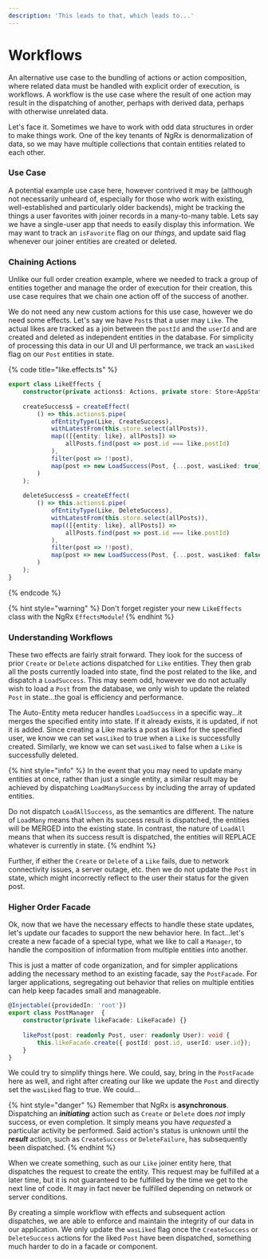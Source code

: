```yaml
---
description: 'This leads to that, which leads to...'
---
```


# Workflows

An alternative use case to the bundling of actions or action composition, where related data must be handled with explicit order of execution, is workflows. A workflow is the use case where the result of one action may result in the dispatching of another, perhaps with derived data, perhaps with otherwise unrelated data. 

Let's face it. Sometimes we have to work with odd data structures in order to make things work. One of the key tenants of NgRx is denormalization of data, so we may have multiple collections that contain entities related to each other. 

### Use Case

A potential example use case here, however contrived it may be \(although not necessarily unheard of, especially for those who work with existing, well-established and particularly older backends\), might be tracking the things a user favorites with joiner records in a many-to-many table. Lets say we have a single-user app that needs to easily display this information. We may want to track an `isFavorite` flag on our _things_, and update said flag whenever our joiner entities are created or deleted.

### Chaining Actions

Unlike our full order creation example, where we needed to track a group of entities together and manage the order of execution for their creation, this use case requires that we chain one action off of the success of another. 

We do not need any new custom actions for this use case, however we do need some effects. Let's say we have `Post`s that a user may `Like`. The actual likes are tracked as a join between the `postId` and the `userId` and are created and deleted as independent entities in the database. For simplicity of processing this data in our UI and UI performance, we track an `wasLiked` flag on our `Post` entities in state. 

{% code title="like.effects.ts" %}
```typescript
export class LikeEffects {
    constructor(private actions$: Actions, private store: Store<AppState>) {}
    
    createSuccess$ = createEffect(
        () => this.actions$.pipe(
            ofEntityType(Like, CreateSuccess),
            withLatestFrom(this.store.select(allPosts)),
            map(([{entity: like}, allPosts]) => 
                allPosts.find(post => post.id === like.postId)
            ),
            filter(post => !!post),
            map(post => new LoadSuccess(Post, {...post, wasLiked: true}))
        )
    );
    
    deleteSuccess$ = createEffect(
        () => this.actions$.pipe(
            ofEntityType(Like, DeleteSuccess),
            withLatestFrom(this.store.select(allPosts)),
            map(([{entity: like}, allPosts]) => 
                allPosts.find(post => post.id === like.postId)
            ),
            filter(post => !!post),
            map(post => new LoadSuccess(Post, {...post, wasLiked: false}))
        )
    );
}
```
{% endcode %}

{% hint style="warning" %}
Don't forget register your new `LikeEffects` class with the NgRx `EffectsModule`!
{% endhint %}

### Understanding Workflows

These two effects are fairly strait forward. They look for the success of prior `Create` or `Delete` actions dispatched for `Like` entities. They then grab all the posts currently loaded into state, find the post related to the like, and dispatch a `LoadSuccess`. This may seem odd, however we do not actually wish to load a `Post` from the database, we only wish to update the related `Post` in state...the goal is efficiency and performance.

The Auto-Entity meta reducer handles `LoadSuccess` in a specific way...it merges the specified entity into state. If it already exists, it is updated, if not it is added. Since creating a Like marks a post as liked for the specified user, we know we can set `wasLiked` to true when a `Like` is successfully created. Similarly, we know we can set `wasLiked` to false when a `Like` is successfully deleted. 

{% hint style="info" %}
In the event that you may need to update many entities at once, rather than just a single entity, a similar result may be achieved by dispatching `LoadManySuccess` by including the array of updated entities. 

Do not dispatch `LoadAllSuccess`, as the semantics are different. The nature of `LoadMany` means that when its success result is dispatched, the entities will be MERGED into the existing state. In contrast, the nature of `LoadAll` means that when its success result is dispatched, the entities will REPLACE whatever is currently in state.
{% endhint %}

Further, if either the `Create` or `Delete` of a `Like` fails, due to network connectivity issues, a server outage, etc. then we do not update the `Post` in state, which might incorrectly reflect to the user their status for the given post. 

### Higher Order Facade

Ok, now that we have the necessary effects to handle these state updates, let's update our facades to support the new behavior here. In fact...let's create a new facade of a special type, what we like to call a `Manager`, to handle the composition of information from multiple entities into another.  

This is just a matter of code organization, and for simpler applications adding the necessary method to an existing facade, say the `PostFacade`. For larger applications, segregating  out behavior that relies on multiple entities can help keep facades small and manageable. 

```typescript
@Injectable({providedIn: 'root'})
export class PostManager  {
    constructor(private likeFacade: LikeFacade) {}
    
    likePost(post: readonly Post, user: readonly User): void {
        this.likeFacade.create({ postId: post.id, userId: user.id});
    }
}
```

We could try to simplify things here. We could, say, bring in the `PostFacade` here as well, and right after creating our like we update the `Post` and directly set the `wasLiked` flag to true. We could... 

{% hint style="danger" %}
Remember that NgRx is **asynchronous**. Dispatching an _**initiating**_ action such as `Create` or `Delete` does _not_ imply success, or even completion. It simply means you have _requested_ a particular activity be performed. Said action's status is unknown until the _**result**_ action, such as `CreateSuccess` or `DeleteFailure`, has subsequently been dispatched. 
{% endhint %}

When we create something, such as our `Like` joiner entity here, that dispatches the request to create the entity. This request may be fulfilled at a later time, but it is not guaranteed to be fulfilled by the time we get to the next line of code. It may in fact never be fulfilled depending on network or server conditions. 

By creating a simple workflow with effects and subsequent action dispatches, we are able to enforce and maintain the integrity of our data in our application. We only update the `wasLiked` flag once the `CreateSuccess` or `DeleteSuccess` actions for the liked `Post` have been dispatched, something much harder to do in a facade or component.

